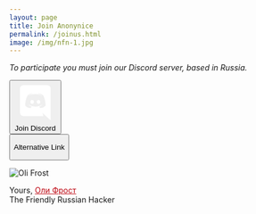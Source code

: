 ```yaml
---
layout: page
title: Join Anonynice
permalink: /joinus.html
image: /img/nfn-1.jpg
---
```


<style>
.full-width {
  background-color: #0c0c0c;
  color: white;

  }
  header {
    border-bottom: 3px solid #BE0712;
  }
  article {
      font-size: 1.3em;

  }
  a {
    color: #BE0712;
  }


</style>

*To participate you must join our Discord server, based in Russia.*

<div id="slack">
<a href="https://discord.gg/GuW3egY">
<button class="button-clear">
<span class="button-icon inline-icon baseline">
<svg id="Layer_1" xmlns="http://www.w3.org/2000/svg" viewBox="0 0 245 240"><style>.st0{fill:#FFFFFF;}</style><path class="st0" d="M104.4 103.9c-5.7 0-10.2 5-10.2 11.1s4.6 11.1 10.2 11.1c5.7 0 10.2-5 10.2-11.1.1-6.1-4.5-11.1-10.2-11.1zM140.9 103.9c-5.7 0-10.2 5-10.2 11.1s4.6 11.1 10.2 11.1c5.7 0 10.2-5 10.2-11.1s-4.5-11.1-10.2-11.1z"/><path class="st0" d="M189.5 20h-134C44.2 20 35 29.2 35 40.6v135.2c0 11.4 9.2 20.6 20.5 20.6h113.4l-5.3-18.5 12.8 11.9 12.1 11.2 21.5 19V40.6c0-11.4-9.2-20.6-20.5-20.6zm-38.6 130.6s-3.6-4.3-6.6-8.1c13.1-3.7 18.1-11.9 18.1-11.9-4.1 2.7-8 4.6-11.5 5.9-5 2.1-9.8 3.5-14.5 4.3-9.6 1.8-18.4 1.3-25.9-.1-5.7-1.1-10.6-2.7-14.7-4.3-2.3-.9-4.8-2-7.3-3.4-.3-.2-.6-.3-.9-.5-.2-.1-.3-.2-.4-.3-1.8-1-2.8-1.7-2.8-1.7s4.8 8 17.5 11.8c-3 3.8-6.7 8.3-6.7 8.3-22.1-.7-30.5-15.2-30.5-15.2 0-32.2 14.4-58.3 14.4-58.3 14.4-10.8 28.1-10.5 28.1-10.5l1 1.2c-18 5.2-26.3 13.1-26.3 13.1s2.2-1.2 5.9-2.9c10.7-4.7 19.2-6 22.7-6.3.6-.1 1.1-.2 1.7-.2 6.1-.8 13-1 20.2-.2 9.5 1.1 19.7 3.9 30.1 9.6 0 0-7.9-7.5-24.9-12.7l1.4-1.6s13.7-.3 28.1 10.5c0 0 14.4 26.1 14.4 58.3 0 0-8.5 14.5-30.6 15.2z"/></svg>


</span>
Join Discord
</button>
</a>
</div>

<div id="slack">
<a href="https://discord.gg/7NhN6wQ">
<button class="button-clear">

Alternative Link
</button>
</a>
</div>



![Oli Frost](/img/nfn-1.jpg)

Yours, <a href="http://olifro.st" class="russian">Оли Фрост</a>  
The Friendly Russian Hacker
